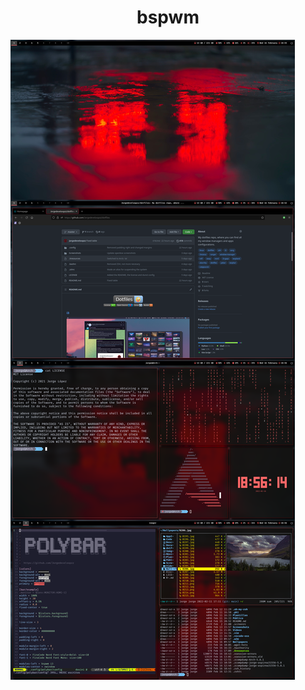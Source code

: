  <h1 align="center"> 
  bspwm 
</h1>

![bspwm](https://raw.githubusercontent.com/Jorgedeveloopzz/dotfiles/master/Screenshots/bspwm.png)
